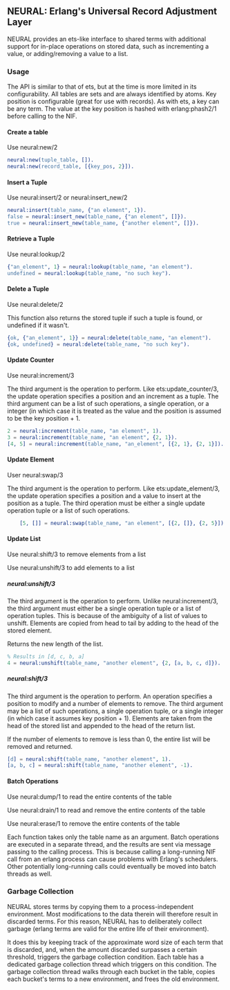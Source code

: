 NEURAL: Erlang's Universal Record Adjustment Layer
------

NEURAL provides an ets-like interface to shared terms with additional support for in-place operations on stored data, such as incrementing a value, or adding/removing a value to a list.

### Usage ###

The API is similar to that of ets, but at the time is more limited in its configurability. All tables are sets and are always identified by atoms. Key position is configurable (great for use with records). As with ets, a key can be any term. The value at the key position is hashed with erlang:phash2/1 before calling to the NIF.

#### Create a table ####
Use neural:new/2

```erlang
neural:new(tuple_table, []).
neural:new(record_table, [{key_pos, 2}]).
```

#### Insert a Tuple ####
Use neural:insert/2 or neural:insert_new/2

```erlang
neural:insert(table_name, {"an element", 1}).
false = neural:insert_new(table_name, {"an element", []}).
true = neural:insert_new(table_name, {"another element", []}).
```

#### Retrieve a Tuple ####
Use neural:lookup/2

```erlang
{"an_element", 1} = neural:lookup(table_name, "an element").
undefined = neural:lookup(table_name, "no such key").
```

#### Delete a Tuple ####
Use neural:delete/2 

This function also returns the stored tuple if such a tuple is found, or undefined if it wasn't.

```erlang
{ok, {"an_element", 1}} = neural:delete(table_name, "an element").
{ok, undefined} = neural:delete(table_name, "no such key").
```

#### Update Counter ####
Use neural:increment/3

The third argument is the operation to perform. Like ets:update_counter/3, the update operation specifies a position and an increment as a tuple. The third argument can be a list of such operations, a single operation, or a integer (in which case it is treated as the value and the position is assumed to be the key position + 1.

```erlang
2 = neural:increment(table_name, "an element", 1).
3 = neural:increment(table_name, "an element", {2, 1}).
[4, 5] = neural:increment(table_name, "an_element", [{2, 1}, {2, 1}]).
```

#### Update Element ####
User neural:swap/3

The third argument is the operation to perform. Like ets:update_element/3, the update operation specifies a position and a value to insert at the position as a tuple. The third operation must be either a single update operation tuple or a list of such operations.

```erlang
    [5, []] = neural:swap(table_name, "an element", [{2, []}, {2, 5}]).
```

#### Update List ####
Use neural:shift/3 to remove elements from a list

Use neural:unshift/3 to add elements to a list

##### neural:unshift/3 ######
The third argument is the operation to perform. Unlike neural:increment/3, the third argument must either be a single operation tuple or a list of operation tuples. This is because of the ambiguity of a list of values to unshift. Elements are copied from head to tail by adding to the head of the stored element.

Returns the new length of the list.

```erlang
% Results in [d, c, b, a]
4 = neural:unshift(table_name, "another element", {2, [a, b, c, d]}).
```

##### neural:shift/3 #####
The third argument is the operation to perform. An operation specifies a position to modify and a number of elements to remove. The third argument may be a list of such operations, a single operation tuple, or a single integer (in which case it assumes key position + 1). Elements are taken from the head of the stored list and appended to the head of the return list.

If the number of elements to remove is less than 0, the entire list will be removed and returned.

```erlang
[d] = neural:shift(table_name, "another element", 1).
[a, b, c] = neural:shift(table_name, "another element", -1).
```

#### Batch Operations ####
Use neural:dump/1 to read the entire contents of the table

Use neural:drain/1 to read and remove the entire contents of the table

Use neural:erase/1 to remove the entire contents of the table

Each function takes only the table name as an argument. Batch operations are executed in a separate thread, and the results are sent via message passing to the calling process. This is because calling a long-running NIF call from an erlang process can cause problems with Erlang's schedulers. Other potentially long-running calls could eventually be moved into batch threads as well.

### Garbage Collection ###
NEURAL stores terms by copying them to a process-independent environment. Most modifications to the data therein will therefore result in discarded terms. For this reason, NEURAL has to deliberately collect garbage (erlang terms are valid for the entire life of their environment).

It does this by keeping track of the approximate word size of each term that is discarded, and, when the amount discarded surpasses a certain threshold, triggers the garbage collection condition. Each table has a dedicated garbage collection thread which triggers on this condition. The garbage collection thread walks through each bucket in the table, copies each bucket's terms to a new environment, and frees the old environment.

